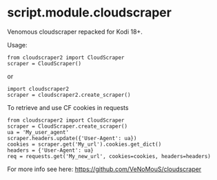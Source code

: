 # script.module.cloudscraper

Venomous cloudscraper repacked for Kodi 18+.

Usage: 
```
from cloudscraper2 import CloudScraper
scraper = CloudScraper()
```

or

```
import cloudscraper2
scraper = cloudscraper2.create_scraper()
```


To retrieve and use CF cookies in requests
```
from cloudscraper2 import CloudScraper
scraper = CloudScraper.create_scraper()
ua = 'My_user_agent'
scraper.headers.update({'User-Agent': ua})
cookies = scraper.get('My_url').cookies.get_dict()
headers = {'User-Agent': ua}
req = requests.get('My_new_url', cookies=cookies, headers=headers)
```



For more info see here: https://github.com/VeNoMouS/cloudscraper
